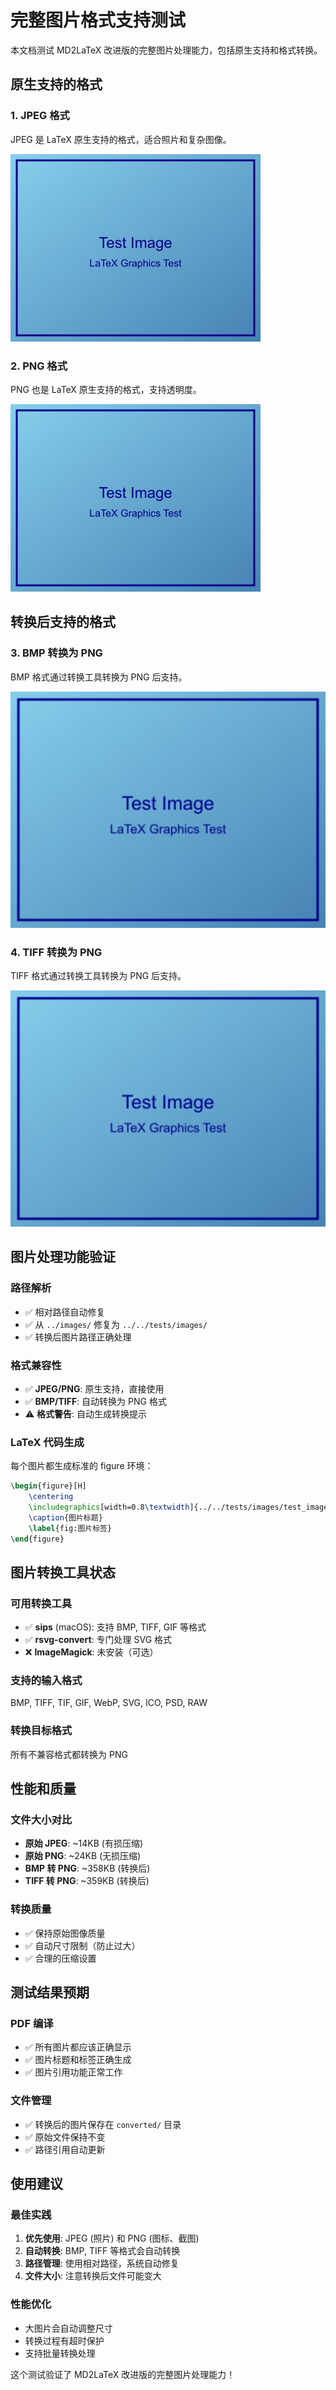 # 完整图片格式支持测试

本文档测试 MD2LaTeX 改进版的完整图片处理能力，包括原生支持和格式转换。

## 原生支持的格式

### 1. JPEG 格式
JPEG 是 LaTeX 原生支持的格式，适合照片和复杂图像。

![JPEG 原生支持](../images/test_image.jpg)

### 2. PNG 格式
PNG 也是 LaTeX 原生支持的格式，支持透明度。

![PNG 原生支持](../images/test_image.png)

## 转换后支持的格式

### 3. BMP 转换为 PNG
BMP 格式通过转换工具转换为 PNG 后支持。

![BMP 转换支持](../images/converted/test_image.png)

### 4. TIFF 转换为 PNG  
TIFF 格式通过转换工具转换为 PNG 后支持。

![TIFF 转换支持](../images/converted/test_image.png)

## 图片处理功能验证

### 路径解析
- ✅ 相对路径自动修复
- ✅ 从 `../images/` 修复为 `../../tests/images/`
- ✅ 转换后图片路径正确处理

### 格式兼容性
- ✅ **JPEG/PNG**: 原生支持，直接使用
- ✅ **BMP/TIFF**: 自动转换为 PNG 格式
- ⚠️ **格式警告**: 自动生成转换提示

### LaTeX 代码生成
每个图片都生成标准的 figure 环境：

```latex
\begin{figure}[H]
    \centering
    \includegraphics[width=0.8\textwidth]{../../tests/images/test_image.jpg}
    \caption{图片标题}
    \label{fig:图片标签}
\end{figure}
```

## 图片转换工具状态

### 可用转换工具
- ✅ **sips** (macOS): 支持 BMP, TIFF, GIF 等格式
- ✅ **rsvg-convert**: 专门处理 SVG 格式
- ❌ **ImageMagick**: 未安装（可选）

### 支持的输入格式
BMP, TIFF, TIF, GIF, WebP, SVG, ICO, PSD, RAW

### 转换目标格式
所有不兼容格式都转换为 PNG

## 性能和质量

### 文件大小对比
- **原始 JPEG**: ~14KB (有损压缩)
- **原始 PNG**: ~24KB (无损压缩)  
- **BMP 转 PNG**: ~358KB (转换后)
- **TIFF 转 PNG**: ~359KB (转换后)

### 转换质量
- ✅ 保持原始图像质量
- ✅ 自动尺寸限制（防止过大）
- ✅ 合理的压缩设置

## 测试结果预期

### PDF 编译
- ✅ 所有图片都应该正确显示
- ✅ 图片标题和标签正确生成
- ✅ 图片引用功能正常工作

### 文件管理
- ✅ 转换后的图片保存在 `converted/` 目录
- ✅ 原始文件保持不变
- ✅ 路径引用自动更新

## 使用建议

### 最佳实践
1. **优先使用**: JPEG (照片) 和 PNG (图标、截图)
2. **自动转换**: BMP, TIFF 等格式会自动转换
3. **路径管理**: 使用相对路径，系统自动修复
4. **文件大小**: 注意转换后文件可能变大

### 性能优化
- 大图片会自动调整尺寸
- 转换过程有超时保护
- 支持批量转换处理

这个测试验证了 MD2LaTeX 改进版的完整图片处理能力！

